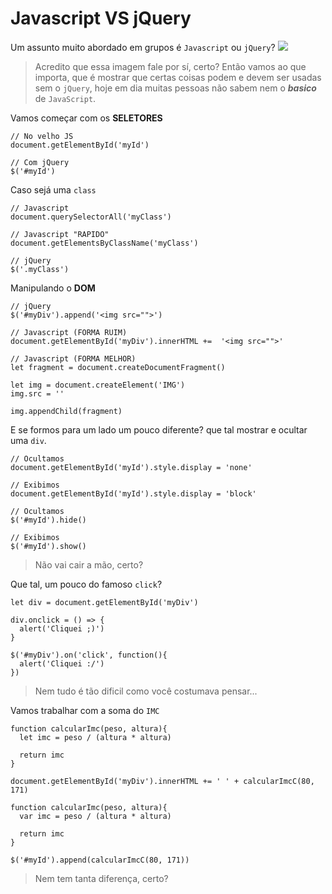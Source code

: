 # Javascript VS jQuery

Um assunto muito abordado em grupos é `Javascript` ou `jQuery`?
<img src="https://image.slidesharecdn.com/domselectingjquery-140418230942-phpapp01/95/dom-selecting-jquery-42-638.jpg?cb=1397862678">
> Acredito que essa imagem fale por sí, certo?
Então vamos ao que importa, que é mostrar que certas coisas podem e devem ser usadas sem o `jQuery`, hoje em dia muitas pessoas não sabem nem o **_basico_** de `JavaScript`.

Vamos começar com os **SELETORES**

```
// No velho JS
document.getElementById('myId')
```
```
// Com jQuery
$('#myId')
```
Caso sejá uma `class`
```
// Javascript
document.querySelectorAll('myClass')

// Javascript "RAPIDO"
document.getElementsByClassName('myClass')

// jQuery
$('.myClass')
```
Manipulando o **DOM**
```
// jQuery
$('#myDiv').append('<img src="">')

// Javascript (FORMA RUIM)
document.getElementById('myDiv').innerHTML +=  '<img src="">'

// Javascript (FORMA MELHOR)
let fragment = document.createDocumentFragment()

let img = document.createElement('IMG')
img.src = ''

img.appendChild(fragment)
```


E se formos para um lado um pouco diferente? que tal mostrar e ocultar uma `div`.
```
// Ocultamos
document.getElementById('myId').style.display = 'none'

// Exibimos
document.getElementById('myId').style.display = 'block'
```

```
// Ocultamos
$('#myId').hide()

// Exibimos
$('#myId').show()
```

> Não vai cair a mão, certo?

Que tal, um pouco do famoso `click`?

```
let div = document.getElementById('myDiv')

div.onclick = () => {
  alert('Cliquei ;)')
}
```

```
$('#myDiv').on('click', function(){
  alert('Cliquei :/')
})
```

> Nem tudo é tão dificil como você costumava pensar...

Vamos trabalhar com a soma do `IMC`
```
function calcularImc(peso, altura){
  let imc = peso / (altura * altura)
  
  return imc
}

document.getElementById('myDiv').innerHTML += ' ' + calcularImcC(80, 171)
```

```
function calcularImc(peso, altura){
  var imc = peso / (altura * altura)
  
  return imc
}

$('#myId').append(calcularImcC(80, 171))
```
> Nem tem tanta diferença, certo?
